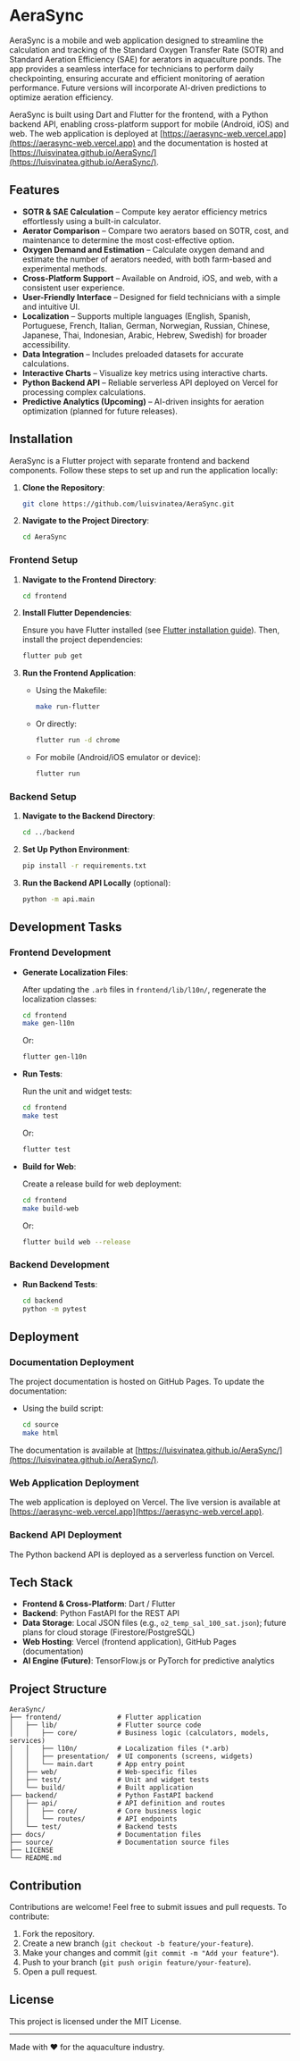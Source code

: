 # AeraSync

AeraSync is a mobile and web application designed to streamline the calculation and tracking of the Standard Oxygen Transfer Rate (SOTR) and Standard Aeration Efficiency (SAE) for aerators in aquaculture ponds. The app provides a seamless interface for technicians to perform daily checkpointing, ensuring accurate and efficient monitoring of aeration performance. Future versions will incorporate AI-driven predictions to optimize aeration efficiency.

AeraSync is built using Dart and Flutter for the frontend, with a Python backend API, enabling cross-platform support for mobile (Android, iOS) and web. The web application is deployed at [https://aerasync-web.vercel.app](https://aerasync-web.vercel.app) and the documentation is hosted at [https://luisvinatea.github.io/AeraSync/](https://luisvinatea.github.io/AeraSync/).

## Features

- **SOTR & SAE Calculation** – Compute key aerator efficiency metrics effortlessly using a built-in calculator.
- **Aerator Comparison** – Compare two aerators based on SOTR, cost, and maintenance to determine the most cost-effective option.
- **Oxygen Demand and Estimation** – Calculate oxygen demand and estimate the number of aerators needed, with both farm-based and experimental methods.
- **Cross-Platform Support** – Available on Android, iOS, and web, with a consistent user experience.
- **User-Friendly Interface** – Designed for field technicians with a simple and intuitive UI.
- **Localization** – Supports multiple languages (English, Spanish, Portuguese, French, Italian, German, Norwegian, Russian, Chinese, Japanese, Thai, Indonesian, Arabic, Hebrew, Swedish) for broader accessibility.
- **Data Integration** – Includes preloaded datasets for accurate calculations.
- **Interactive Charts** – Visualize key metrics using interactive charts.
- **Python Backend API** – Reliable serverless API deployed on Vercel for processing complex calculations.
- **Predictive Analytics (Upcoming)** – AI-driven insights for aeration optimization (planned for future releases).

## Installation

AeraSync is a Flutter project with separate frontend and backend components. Follow these steps to set up and run the application locally:

1. **Clone the Repository**:

   ```sh
   git clone https://github.com/luisvinatea/AeraSync.git
   ```

2. **Navigate to the Project Directory**:

   ```sh
   cd AeraSync
   ```

### Frontend Setup

1. **Navigate to the Frontend Directory**:

   ```sh
   cd frontend
   ```

2. **Install Flutter Dependencies**:

   Ensure you have Flutter installed (see [Flutter installation guide](https://flutter.dev/docs/get-started/install)). Then, install the project dependencies:

   ```sh
   flutter pub get
   ```

3. **Run the Frontend Application**:

   - Using the Makefile:

     ```sh
     make run-flutter
     ```

   - Or directly:

     ```sh
     flutter run -d chrome
     ```

   - For mobile (Android/iOS emulator or device):

     ```sh
     flutter run
     ```

### Backend Setup

1. **Navigate to the Backend Directory**:

   ```sh
   cd ../backend
   ```

2. **Set Up Python Environment**:

   ```sh
   pip install -r requirements.txt
   ```

3. **Run the Backend API Locally** (optional):

   ```sh
   python -m api.main
   ```

## Development Tasks

### Frontend Development

- **Generate Localization Files**:

  After updating the `.arb` files in `frontend/lib/l10n/`, regenerate the localization classes:

  ```sh
  cd frontend
  make gen-l10n
  ```

  Or:

  ```sh
  flutter gen-l10n
  ```

- **Run Tests**:

  Run the unit and widget tests:

  ```sh
  cd frontend
  make test
  ```

  Or:

  ```sh
  flutter test
  ```

- **Build for Web**:

  Create a release build for web deployment:

  ```sh
  cd frontend
  make build-web
  ```

  Or:

  ```sh
  flutter build web --release
  ```

### Backend Development

- **Run Backend Tests**:

  ```sh
  cd backend
  python -m pytest
  ```

## Deployment

### Documentation Deployment

The project documentation is hosted on GitHub Pages. To update the documentation:

- Using the build script:

  ```sh
  cd source
  make html
  ```

The documentation is available at [https://luisvinatea.github.io/AeraSync/](https://luisvinatea.github.io/AeraSync/).

### Web Application Deployment

The web application is deployed on Vercel. The live version is available at [https://aerasync-web.vercel.app](https://aerasync-web.vercel.app).

### Backend API Deployment

The Python backend API is deployed as a serverless function on Vercel.

## Tech Stack

- **Frontend & Cross-Platform**: Dart / Flutter
- **Backend**: Python FastAPI for the REST API
- **Data Storage**: Local JSON files (e.g., `o2_temp_sal_100_sat.json`); future plans for cloud storage (Firestore/PostgreSQL)
- **Web Hosting**: Vercel (frontend application), GitHub Pages (documentation)
- **AI Engine (Future)**: TensorFlow.js or PyTorch for predictive analytics

## Project Structure

```text
AeraSync/
├── frontend/              # Flutter application
│   ├── lib/               # Flutter source code
│   │   ├── core/          # Business logic (calculators, models, services)
│   │   ├── l10n/          # Localization files (*.arb)
│   │   ├── presentation/  # UI components (screens, widgets)
│   │   └── main.dart      # App entry point
│   ├── web/               # Web-specific files
│   ├── test/              # Unit and widget tests
│   └── build/             # Built application
├── backend/               # Python FastAPI backend
│   ├── api/               # API definition and routes
│   │   ├── core/          # Core business logic
│   │   └── routes/        # API endpoints
│   └── test/              # Backend tests
├── docs/                  # Documentation files
├── source/                # Documentation source files
├── LICENSE
└── README.md
```

## Contribution

Contributions are welcome! Feel free to submit issues and pull requests. To contribute:

1. Fork the repository.
2. Create a new branch (`git checkout -b feature/your-feature`).
3. Make your changes and commit (`git commit -m "Add your feature"`).
4. Push to your branch (`git push origin feature/your-feature`).
5. Open a pull request.

## License

This project is licensed under the MIT License.

---

Made with ❤️ for the aquaculture industry.
